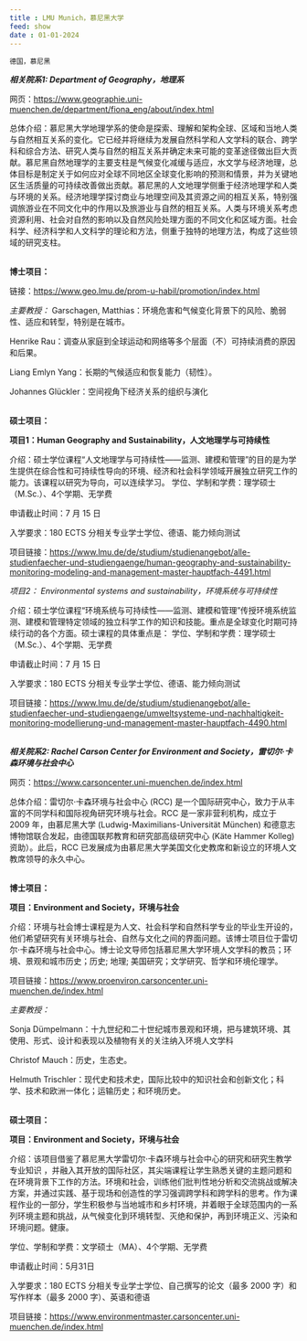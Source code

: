 ```yaml
---
title : LMU Munich，慕尼黑大学
feed: show
date : 01-01-2024
---
```


`德国，慕尼黑`

***相关院系1: Department of Geography，地理系***

网页：https://www.geographie.uni-muenchen.de/department/fiona_eng/about/index.html

总体介绍：慕尼黑大学地理学系的使命是探索、理解和架构全球、区域和当地人类与自然相互关系的变化。它已经并将继续为发展自然科学和人文学科的联合、跨学科和综合方法、研究人类与自然的相互关系并确定未来可能的变革途径做出巨大贡献。慕尼黑自然地理学的主要支柱是气候变化减缓与适应，水文学与经济地理，总体目标是制定关于如何应对全球不同地区全球变化影响的预测和情景，并为关键地区生活质量的可持续改善做出贡献。慕尼黑的人文地理学侧重于经济地理学和人类与环境的关系。经济地理学探讨商业与地理空间及其资源之间的相互关系，特别强调旅游业在不同文化中的作用以及旅游业与自然的相互关系。人类与环境关系考虑资源利用、社会对自然的影响以及自然风险处理方面的不同文化和区域方面。社会科学、经济科学和人文科学的理论和方法，侧重于独特的地理方法，构成了这些领域的研究支柱。
<br><br>

**博士项目：** 

链接：https://www.geo.lmu.de/prom-u-habil/promotion/index.html

*主要教授：*
Garschagen, Matthias：环境危害和气候变化背景下的风险、脆弱性、适应和转型，特别是在城市。

Henrike Rau：调查从家庭到全球运动和网络等多个层面（不）可持续消费的原因和后果。

Liang Emlyn Yang：长期的气候适应和恢复能力（韧性）。

Johannes Glückler：空间视角下经济关系的组织与演化
<br><br>

**硕士项目：**

**项目1：Human Geography and Sustainability，人文地理学与可持续性**

介绍：硕士学位课程“人文地理学与可持续性——监测、建模和管理”的目的是为学生提供在综合性和可持续性导向的环境、经济和社会科学领域开展独立研究工作的能力。该课程以研究为导向，可以连续学习。
学位、学制和学费：理学硕士（M.Sc.）、4个学期、无学费

申请截止时间：7 月 15 日

入学要求：180 ECTS 分相关专业学士学位、德语、能力倾向测试

项目链接：https://www.lmu.de/de/studium/studienangebot/alle-studienfaecher-und-studiengaenge/human-geography-and-sustainability-monitoring-modeling-and-management-master-hauptfach-4491.html

*项目2： Environmental systems and sustainability，环境系统与可持续性*

介绍：硕士学位课程“环境系统与可持续性——监测、建模和管理”传授环境系统监测、建模和管理特定领域的独立科学工作的知识和技能。重点是全球变化时期可持续行动的各个方面。硕士课程的具体重点是：
学位、学制和学费：理学硕士（M.Sc.）、4个学期、无学费

申请截止时间：7 月 15 日

入学要求：180 ECTS 分相关专业学士学位、德语、能力倾向测试

项目链接：https://www.lmu.de/de/studium/studienangebot/alle-studienfaecher-und-studiengaenge/umweltsysteme-und-nachhaltigkeit-monitoring-modellierung-und-management-master-hauptfach-4490.html
<br><br>

***相关院系2: Rachel Carson Center for Environment and Society，雷切尔·卡森环境与社会中心***

网页：https://www.carsoncenter.uni-muenchen.de/index.html

总体介绍：雷切尔·卡森环境与社会中心 (RCC) 是一个国际研究中心，致力于从丰富的不同学科和国际视角研究环境与社会。RCC 是一家非营利机构，成立于 2009 年，由慕尼黑大学 (Ludwig-Maximilians-Universität München) 和德意志博物馆联合发起，由德国联邦教育和研究部高级研究中心 (Käte Hammer Kolleg) 资助）。此后，RCC 已发展成为由慕尼黑大学美国文化史教席和新设立的环境人文教席领导的永久中心。
<br><br>

**博士项目：**

**项目：Environment and Society，环境与社会**

介绍：环境与社会博士课程是为人文、社会科学和自然科学专业的毕业生开设的，他们希望研究有关环境与社会、自然与文化之间的界面问题。该博士项目位于雷切尔·卡森环境与社会中心。博士论文导师包括慕尼黑大学环境人文学科的教员；环境、景观和城市历史；历史; 地理; 美国研究；文学研究、哲学和环境伦理学。

项目链接：https://www.proenviron.carsoncenter.uni-muenchen.de/index.html

*主要教授：*

Sonja Dümpelmann：十九世纪和二十世纪城市景观和环境，把与建筑环境、其使用、形式、设计和表现以及植物有关的关注纳入环境人文学科

Christof Mauch：历史，生态史。

Helmuth Trischler：现代史和技术史，国际比较中的知识社会和创新文化；科学、技术和欧洲一体化；运输历史；和环境历史。
<br><br>

**硕士项目：**

**项目：Environment and Society，环境与社会**

介绍：该项目借鉴了慕尼黑大学雷切尔·卡森环境与社会中心的研究和研究生教学专业知识 ，并融入其开放的国际社区，其尖端课程让学生熟悉关键的主题问题和在环境背景下工作的方法。环境和社会，训练他们批判性地分析和交流挑战或解决方案，并通过实践、基于现场和创造性的学习强调跨学科和跨学科的思考。作为课程作业的一部分，学生积极参与当地城市和乡村环境，并着眼于全球范围内的一系列环境主题和挑战，从气候变化到环境转型、灭绝和保护，再到环境正义、污染和环境问题。健康。

学位、学制和学费：文学硕士（MA）、4个学期、无学费

申请截止时间：5月31日

入学要求：180 ECTS 分相关专业学士学位、自己撰写的论文（最多 2000 字）和写作样本（最多 2000 字）、英语和德语

项目链接：https://www.environmentmaster.carsoncenter.uni-muenchen.de/index.html
